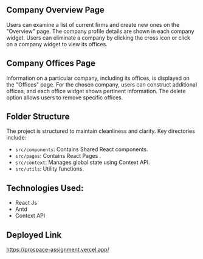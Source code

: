 ## Company Overview Page
Users can examine a list of current firms and create new ones on the "Overview" page. The company profile details are shown in each company widget. Users can eliminate a company by clicking the cross icon or click on a company widget to view its offices.
## Company Offices Page
Information on a particular company, including its offices, is displayed on the "Offices" page. For the chosen company, users can construct additional offices, and each office widget shows pertinent information. The delete option allows users to remove specific offices.


## Folder Structure

The project is structured to maintain cleanliness and clarity. Key directories include:
- `src/components`: Contains Shared React components.
- `src/pages`: Contains React Pages .
- `src/context`: Manages global state using Context API.
- `src/utils`: Utility functions.



## Technologies Used:
- React Js
- Antd
- Context API
  
## Deployed Link 
https://prospace-assignment.vercel.app/

